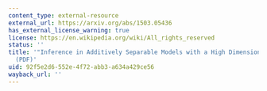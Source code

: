 ```yaml
---
content_type: external-resource
external_url: https://arxiv.org/abs/1503.05436
has_external_license_warning: true
license: https://en.wikipedia.org/wiki/All_rights_reserved
status: ''
title: '"Inference in Additively Separable Models with a High Dimensional Component."
  (PDF)'
uid: 92f5e2d6-552e-4f72-abb3-a634a429ce56
wayback_url: ''
---
```

